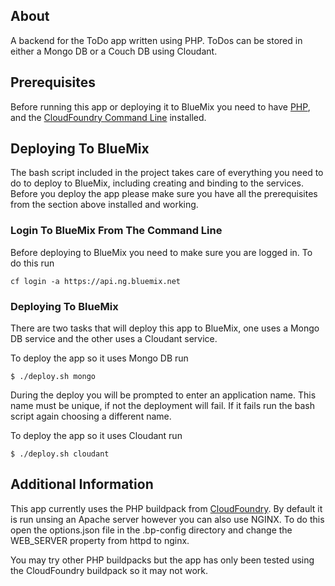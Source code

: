 ## About
A backend for the ToDo app written using PHP.  ToDos can be stored in either 
a Mongo DB or a Couch DB using Cloudant.

## Prerequisites
Before running this app or deploying it to BlueMix you need to have 
[PHP](http://us1.php.net/downloads.php), and the 
[CloudFoundry Command Line](https://github.com/cloudfoundry/cli) installed.

## Deploying To BlueMix

The bash script included in the project takes care of everything you need to do 
to deploy to BlueMix, including creating and binding to the services.  Before you 
deploy the app please make sure you have all the prerequisites from the section above 
installed and working.

### Login To BlueMix From The Command Line
Before deploying to BlueMix you need to make sure you are logged in.  To do this run

    cf login -a https://api.ng.bluemix.net

### Deploying To BlueMix

There are two tasks that will deploy this app to BlueMix, one uses a Mongo DB 
service and the other uses a Cloudant service.

To deploy the app so it uses Mongo DB run

    $ ./deploy.sh mongo

During the deploy you will be prompted to enter an application name.  This name must be unique, if
not the deployment will fail.  If it fails run the bash script again choosing a different name.

To deploy the app so it uses Cloudant run

    $ ./deploy.sh cloudant


## Additional Information

This app currently uses the PHP buildpack from [CloudFoundry](https://github.com/dmikusa-pivotal/cf-php-build-pack).
By default it is run unsing an Apache server however you can also use NGINX.  To do this open the 
options.json file in the .bp-config directory and change the WEB_SERVER property from httpd to nginx.

You may try other PHP buildpacks but the app has only been tested using the CloudFoundry buildpack 
so it may not work.
